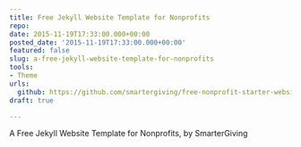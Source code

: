 ```yaml
---
title: Free Jekyll Website Template for Nonprofits
repo: 
date: 2015-11-19T17:33:00.000+00:00
posted_date: '2015-11-19T17:33:00.000+00:00'
featured: false
slug: a-free-jekyll-website-template-for-nonprofits
tools:
- Theme
urls:
  github: https://github.com/smartergiving/free-nonprofit-starter-website
draft: true

---
```

A Free Jekyll Website Template for Nonprofits, by SmarterGiving